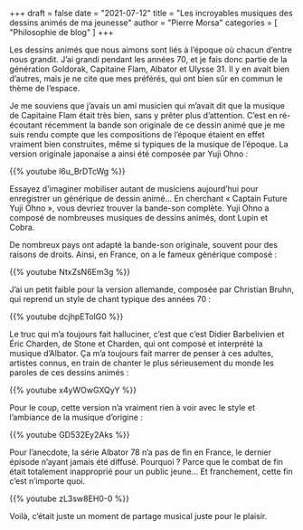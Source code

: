 +++
draft       = false
date        = "2021-07-12"
title       = "Les incroyables musiques des dessins animés de ma jeunesse"
author      = "Pierre Morsa"
categories  = [ "Philosophie de blog" ]
+++

Les dessins animés que nous aimons sont liés à l’époque où chacun d’entre nous grandit. J’ai grandi pendant les années 70, et je fais donc partie de la génération Goldorak, Capitaine Flam, Albator et Ulysse 31. Il y en avait bien d’autres, mais je ne cite que mes préférés, qui ont bien sûr en commun le thème de l’espace.

Je me souviens que j’avais un ami musicien qui m’avait dit que la musique de Capitaine Flam était très bien, sans y prêter plus d’attention. C’est en ré-écoutant récemment la bande son originale de ce dessin animé que je me suis rendu compte que les compositions de l’époque étaient en effet vraiment bien construites, même si typiques de la musique de l’époque. La version originale japonaise a ainsi été composée par Yuji Ohno :

{{% youtube l6u_BrDTcWg %}}
<br />

Essayez d’imaginer mobiliser autant de musiciens aujourd’hui pour enregistrer un générique de dessin animé… En cherchant « Captain Future Yuji Ohno », vous devriez trouver la bande-son complète. Yuji Ohno a composé de nombreuses musiques de dessins animés, dont Lupin et Cobra.

De nombreux pays ont adapté la bande-son originale, souvent pour des raisons de droits. Ainsi, en France, on a le fameux générique composé :

{{% youtube NtxZsN6Em3g %}}
<br />

J’ai un petit faible pour la version allemande, composée par Christian Bruhn, qui reprend un style de chant typique des années 70 :

{{% youtube dcjhpETolG0 %}}
<br />

Le truc qui m’a toujours fait halluciner, c’est que c’est Didier Barbelivien et Éric Charden, de Stone et Charden, qui ont composé et interprété la musique d’Albator. Ça m’a toujours fait marrer de penser à ces adultes, artistes connus, en train de chanter le plus sérieusement du monde les paroles de ces dessins animés :

{{% youtube x4yWOwGXQyY %}}
<br />

Pour le coup, cette version n’a vraiment rien à voir avec le style et l’ambiance de la musique d’origine :

{{% youtube GD532Ey2Aks %}}
<br />

Pour l’anecdote, la série Albator 78 n’a pas de fin en France, le dernier épisode n’ayant jamais été diffusé. Pourquoi ? Parce que le combat de fin était totalement inapproprié pour un public jeune… Et franchement, cette fin c’est n’importe quoi. 

{{% youtube zL3sw8EH0-0 %}}
<br />

Voilà, c’était juste un moment de partage musical juste pour le plaisir.